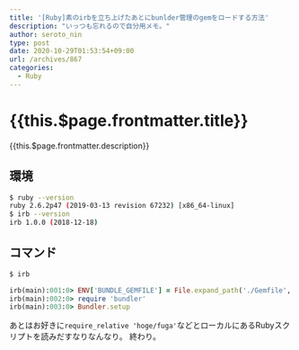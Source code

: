 ```yaml
---
title: '[Ruby]素のirbを立ち上げたあとにbunlder管理のgemをロードする方法'
description: "いっつも忘れるので自分用メモ。"
author: seroto_nin
type: post
date: 2020-10-29T01:53:54+09:00
url: /archives/867
categories:
  - Ruby
---
```


# {{this.$page.frontmatter.title}}

<Date/><ShowCategoriesOfPost/>

{{this.$page.frontmatter.description}}

<!--more-->

## 環境

```sh
$ ruby --version
ruby 2.6.2p47 (2019-03-13 revision 67232) [x86_64-linux]
$ irb --version
irb 1.0.0 (2018-12-18)
```

## コマンド

```sh
$ irb
```

```rb
irb(main):001:0> ENV['BUNDLE_GEMFILE'] = File.expand_path('./Gemfile', __dir__)
irb(main):002:0> require 'bundler'
irb(main):003:0> Bundler.setup
```

あとはお好きに`require_relative 'hoge/fuga'`などとローカルにあるRubyスクリプトを読みだすなりなんなり。
終わり。

<Comments />
